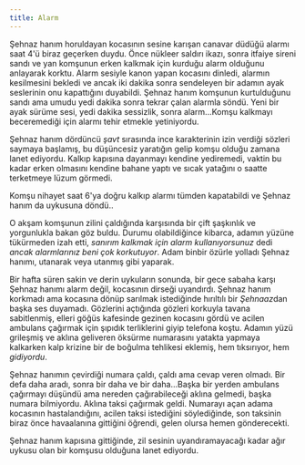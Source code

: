 ```yaml
---
title: Alarm
---
```



Şehnaz hanım horuldayan kocasının sesine karışan canavar düdüğü alarmı
saat 4'ü biraz geçerken duydu. Önce nükleer saldırı ikazı, sonra itfaiye
sireni sandı ve yan komşunun erken kalkmak için kurduğu alarm olduğunu
anlayarak korktu. Alarm sesiyle kanon yapan kocasını dinledi, alarmın
kesilmesini bekledi ve ancak iki dakika sonra sendeleyen bir adamın ayak
seslerinin onu kapattığını duyabildi. Şehnaz hanım komşunun kurtulduğunu
sandı ama umudu yedi dakika sonra tekrar çalan alarmla söndü. Yeni bir
ayak sürüme sesi, yedi dakika sessizlik, sonra alarm...Komşu kalkmayı
beceremediği için alarmı tehir etmekle yetiniyordu.

Şehnaz hanım dördüncü *şavt* sırasında ince karakterinin izin verdiği
sözleri saymaya başlamış, bu düşüncesiz yaratığın gelip komşu olduğu
zamana lanet ediyordu. Kalkıp kapısına dayanmayı kendine yediremedi,
vaktin bu kadar erken olmasını kendine bahane yaptı ve sıcak yatağını o
saatte terketmeye lüzum görmedi.

Komşu nihayet saat 6'ya doğru kalkıp alarmı tümden kapatabildi ve Şehnaz
hanım da uykusuna döndü..

O akşam komşunun zilini çaldığında karşısında bir çift şaşkınlık ve
yorgunlukla bakan göz buldu. Durumu olabildiğince kibarca, adamın yüzüne
tükürmeden izah etti, *sanırım kalkmak için alarm kullanıyorsunuz* dedi
*ancak alarmlarınız beni çok korkutuyor*. Adam binbir özürle yolladı
Şehnaz hanımı, utanarak veya utanmış gibi yaparak.

Bir hafta süren sakin ve derin uykuların sonunda, bir gece sabaha karşı
Şehnaz hanımı alarm değil, kocasının dirseği uyandırdı. Şehnaz hanım
korkmadı ama kocasına dönüp sarılmak istediğinde hırıltılı bir
*Şehnaaz*dan başka ses duyamadı. Gözlerini açtığında gözleri korkuyla
tavana sabitlenmiş, elleri göğüs kafesinde gezinen kocasını gördü ve
acilen ambulans çağırmak için şıpıdık terliklerini giyip telefona koştu.
Adamın yüzü grileşmiş ve aklına geliveren öksürme numarasını yatakta
yapmaya kalkarken kalp krizine bir de boğulma tehlikesi eklemiş, hem
tıksırıyor, hem *gidiyordu*.

Şehnaz hanımın çevirdiği numara çaldı, çaldı ama cevap veren olmadı. Bir
defa daha aradı, sonra bir daha ve bir daha...Başka bir yerden ambulans
çağırmayı düşündü ama nereden çağırabileceği aklına gelmedi, başka
numara bilmiyordu. Aklına taksi çağırmak geldi. Numarayı açan adama
kocasının hastalandığını, acilen taksi istediğini söylediğinde, son
taksinin biraz önce havaalanına gittiğini öğrendi, gelen olursa hemen
gönderecekti.

Şehnaz hanım kapısına gittiğinde, zil sesinin uyandıramayacağı kadar
ağır uykusu olan bir komşusu olduğuna lanet ediyordu.

